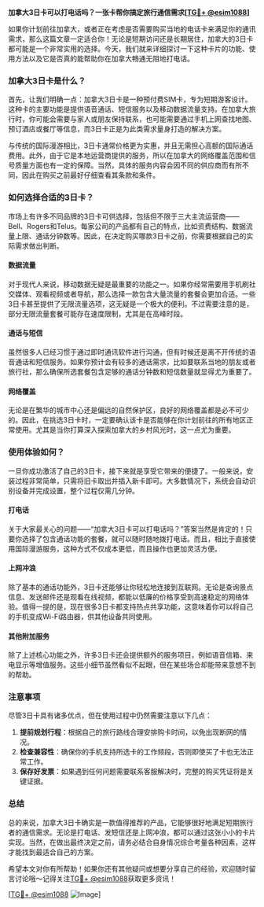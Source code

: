 **加拿大3日卡可以打电话吗？一张卡帮你搞定旅行通信需求[[TG💪+ @esim1088](https://t.me/s/esim1088)]**

如果你计划前往加拿大，或者正在考虑是否需要购买当地的电话卡来满足你的通讯需求，那么这篇文章一定适合你！无论是短期访问还是长期居住，加拿大的3日卡都可能是一个非常实用的选择。今天，我们就来详细探讨一下这种卡片的功能、使用方法以及它是否真的能帮助你在加拿大畅通无阻地打电话。

### 加拿大3日卡是什么？

首先，让我们明确一点：加拿大3日卡是一种预付费SIM卡，专为短期游客设计。这种卡的主要功能是提供语音通话、短信服务以及移动数据流量支持。在加拿大旅行时，你可能会需要与家人或朋友保持联系，也可能需要通过手机上网查找地图、预订酒店或餐厅等信息，而3日卡正是为此类需求量身打造的解决方案。

与传统的国际漫游相比，3日卡通常价格更为实惠，并且无需担心高额的国际通话费用。此外，由于它是本地运营商提供的服务，所以在加拿大的网络覆盖范围和信号质量方面也有一定的保障。当然，具体的服务内容会因不同的供应商而有所不同，因此在购买之前最好仔细查看其条款和条件。

### 如何选择合适的3日卡？

市场上有许多不同品牌的3日卡可供选择，包括但不限于三大主流运营商——Bell、Rogers和Telus。每家公司的产品都有自己的特点，比如资费结构、数据流量上限、通话分钟数等。因此，在决定购买哪款3日卡之前，你需要根据自己的实际需求做出判断。

#### 数据流量

对于现代人来说，移动数据无疑是最重要的功能之一。如果你经常需要用手机刷社交媒体、观看视频或者导航，那么选择一款包含大量流量的套餐会更加合适。一些3日卡甚至提供了无限流量选项，这无疑是一个极大的便利。不过需要注意的是，部分无限流量套餐可能存在速度限制，尤其是在高峰时段。

#### 通话与短信

虽然很多人已经习惯于通过即时通讯软件进行沟通，但有时候还是离不开传统的语音通话和短信服务。如果你预计会有较多的通话需求，比如要联系当地的朋友或者旅行社，那么确保所选套餐包含足够的通话分钟数和短信数量就显得尤为重要了。

#### 网络覆盖

无论是在繁华的城市中心还是偏远的自然保护区，良好的网络覆盖都是必不可少的。因此，在挑选3日卡时，一定要确认该卡是否能够在你计划前往的所有地区正常使用。尤其是当你打算深入探索加拿大的乡村风光时，这一点尤为重要。

### 使用体验如何？

一旦你成功激活了自己的3日卡，接下来就是享受它带来的便捷了。一般来说，安装过程非常简单，只需将旧卡取出并插入新卡即可。大多数情况下，系统会自动识别设备并完成设置，整个过程仅需几分钟。

#### 打电话

关于大家最关心的问题——“加拿大3日卡可以打电话吗？”答案当然是肯定的！只要你选择了包含通话功能的套餐，就可以随时随地拨打电话。而且，相比于直接使用国际漫游服务，这种方式不仅成本更低，而且操作也更加灵活方便。

#### 上网冲浪

除了基本的通话功能外，3日卡还能够让你轻松地连接到互联网。无论是查询景点信息、发送邮件还是观看在线视频，都能以低廉的价格享受到高速稳定的网络体验。值得一提的是，现在很多3日卡都支持热点共享功能，这意味着你可以将自己的手机变成Wi-Fi路由器，供其他设备共同使用。

#### 其他附加服务

除了上述核心功能之外，许多3日卡还会提供额外的服务项目，例如语音信箱、来电显示等增值服务。这些小细节虽然看似不起眼，但在某些场合却能带来意想不到的帮助。

### 注意事项

尽管3日卡具有诸多优点，但在使用过程中仍然需要注意以下几点：

1. **提前规划行程**：根据自己的旅行路线合理安排购卡时间，以免出现断网的情况。
2. **检查兼容性**：确保你的手机支持所选卡的工作频段，否则即使买了卡也无法正常工作。
3. **保存好发票**：如果遇到任何问题需要联系客服解决时，完整的购买凭证将是关键证据。

### 总结

总的来说，加拿大3日卡确实是一款值得推荐的产品，它能够很好地满足短期旅行者的通信需求。无论是打电话、发短信还是上网冲浪，都可以通过这张小小的卡片实现。当然，在做出最终决定之前，请务必结合自身情况综合考量各种因素，这样才能找到最适合自己的方案。

希望本文对你有所帮助！如果你还有其他疑问或想要分享自己的经验，欢迎随时留言讨论哦～记得关注[TG💪+ @esim1088](https://t.me/s/esim1088)获取更多资讯！

[[TG💪+ @esim1088](https://t.me/s/esim1088) ![Image](https://i.postimg.cc/4NQfJmqS/Snipaste-2025-05-13-00-14-12.png)]